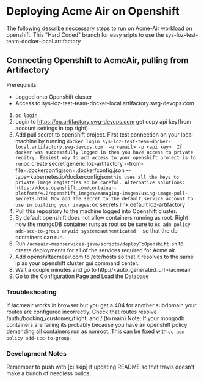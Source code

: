 # Deploying Acme Air on Openshift

The following describe neccessary steps to run on Acme-Air workload on openshift.
This "Hard Coded" branch for easy sripts to use the sys-loz-test-team-docker-local.artifactory

## Connecting Openshift to AcmeAir, pulling from Artifactory 

Prerequisits:
 - Logged onto Openshift cluster
 - Access to sys-loz-test-team-docker-local.artifactory.swg-devops.com
 
1. `oc login`
2. Login to https://eu.artifactory.swg-devops.com get copy api key(from account settings in top right).
3. Add pull secret to openshift project. First test connection on your local machine by running `docker login sys-loz-test-team-docker-local.artifactory.swg-devops.com  -u <email> -p <api key> 
If docker was successfully logged in then you have access to private regitry. Easiest way to add access to your openshift project is to run`oc create secret generic loz-artifactory --from-file=.dockerconfigjson=.docker/config.json --type=kubernetes.io/dockerconfigjson` this uses all the keys to private image registries so be careful. Alternative solutions: https://docs.openshift.com/container-platform/4.2/openshift_images/managing-images/using-image-pull-secrets.html
Now add the secret to the default service account to use in building your images: `oc secrets link default loz-artifactory `
4. Pull this repository to the machine logged into Openshift cluster.
5. By default openshift does not allow containers running as root. Right now the mongoDB container runs as root so be sure to `oc adm policy add-scc-to-group anyuid system:authenticated  ` so that the db containers can run.
5. Run `/acmeair-mainservices-java/scripts/deployToOpenshift.sh` to create deployments for all of the services required for Acme air. 
6. Add openshiftacmeair.com to /etc/hosts so that it resolves to the same ip as your openshift cluster gui command center.
7. Wait a couple minutes and go to http://<auto_generated_url>/acmeair
8. Go to the Configuration Page and Load the Database

### Troubleshooting
If /acmeair works in browser but you get a 404 for another subdomain your routes are configured incorrectly. Check that routes resolve /auth,/booking,/customer,/flight, and /  (to main) 
Note: If your mongodb containers are failing its probably because you have an openshift policy demanding all containers run as nonroot. This can be fixed with `oc adm policy add-scc-to-group`.


### Development Notes
Remember to push with [ci skip] if updating README so that travis doesn't make a bunch of needless builds.
